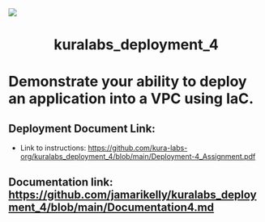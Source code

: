 <img src="https://github.com/kura-labs-org/kuralabs_deployment_1/blob/main/Kuralogo.png">
<h1 align="center">kuralabs_deployment_4<h1> 
  
Demonstrate your ability to deploy an application into a VPC using IaC.

## Deployment Document Link:
- Link to instructions: https://github.com/kura-labs-org/kuralabs_deployment_4/blob/main/Deployment-4_Assignment.pdf

## Documentation link: https://github.com/jamarikelly/kuralabs_deployment_4/blob/main/Documentation4.md
